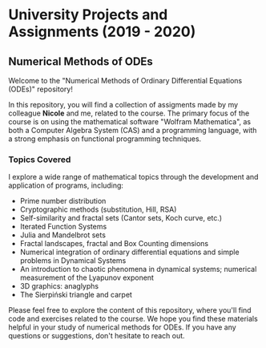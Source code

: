 # University Projects and Assignments (2019 - 2020)

## Numerical Methods of ODEs

Welcome to the "Numerical Methods of Ordinary Differential Equations (ODEs)" repository!

In this repository, you will find a collection of assigments made by my colleague **Nicole** and me, related to the course. The primary focus of the course
is on using the mathematical software "Wolfram Mathematica", as both a Computer Algebra System (CAS) and a programming language, with a strong emphasis on functional programming techniques.

### Topics Covered

I explore a wide range of mathematical topics through the development and application of programs, including:

- Prime number distribution
- Cryptographic methods (substitution, Hill, RSA)
- Self-similarity and fractal sets (Cantor sets, Koch curve, etc.)
- Iterated Function Systems
- Julia and Mandelbrot sets
- Fractal landscapes, fractal and Box Counting dimensions
- Numerical integration of ordinary differential equations and simple problems in Dynamical Systems
- An introduction to chaotic phenomena in dynamical systems; numerical measurement of the Lyapunov exponent
- 3D graphics: anaglyphs
- The Sierpiński triangle and carpet


Please feel free to explore the content of this repository, where you'll find code and exercises related to the course. We hope you find these materials helpful in your study of numerical methods for ODEs. If you have any questions or suggestions, don't hesitate to reach out.



